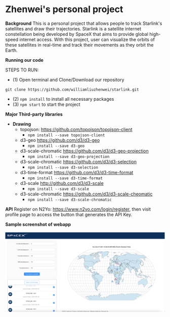 # Zhenwei's personal project

**Background**
This is a personal project that allows people to track Starlink's satellites and draw their trajectories. Starlink is a satellite internet constellation being developed by SpaceX that aims to provide global high-speed internet access. With this project, user can visualize the orbits of these satellites in real-time and track their movements as they orbit the Earth.

**Running our code**

STEPS TO RUN:
- (1) Open terminal and Clone/Download our repository 
```
git clone https://github.com/williamliuzhenwei/starlink.git
```
- (2) ```npm install```  to install all necessary packages
- (3) ```npm start``` to start the project


**Major Third-party libraries**
- **Drawing**
  - topojson: https://github.com/topojson/topojson-client
    - ```npm install --save topojson-client```
  - d3-geo https://github.com/d3/d3-geo
    - ```npm install --save d3-geo```
  - d3-scale-chromatic https://github.com/d3/d3-geo-projection
    - ```npm install --save d3-geo-projection```
  - d3-scale-chromatic https://github.com/d3/d3-selection
    - ```npm install --save d3-selection```
  - d3-time-format https://github.com/d3/d3-time-format
    - ```npm install --save d3-time-format```
  - d3-scale http://github.com/d3/d3-scale
    - ```npm install --save d3-scale```
  - d3-scale-chromatic https://github.com/d3/d3-scale-cheomatic
    - ```npm install --save d3-scale-chromatic```
  
**API**
Register on N2Yo: https://www.n2yo.com/login/register, then visit profile page to access the button that generates the API Key.

**Sample screenshot of webapp**<br>
<br><img src="public/screenshot.png" width="700">
